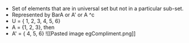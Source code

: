 - Set of elements that are in universal set but not in a particular sub-set.
- Represented by BarA or A' or  A ^c
- U = { 1, 2, 3, 4, 5, 6}
- A = {1, 2, 3}, then
- A' = { 4, 5, 6}
![[Pasted image egCompliment.png]]
